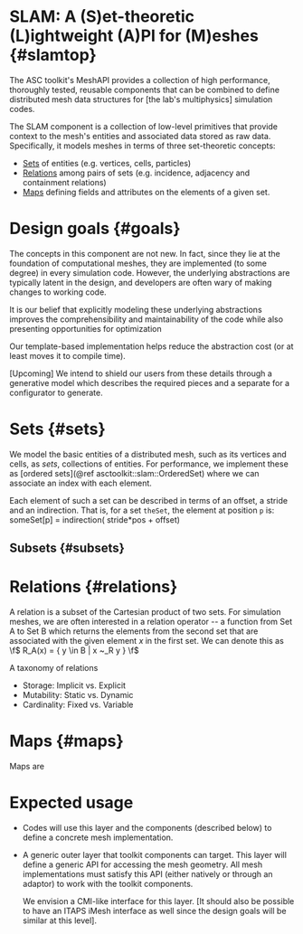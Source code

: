 SLAM: A (S)et-theoretic (L)ightweight (A)PI for (M)eshes {#slamtop}
=========

The ASC toolkit's MeshAPI provides a collection of high performance, thoroughly tested, reusable components that can be combined to define distributed mesh data structures for [the lab's multiphysics] simulation codes. 

The SLAM component is a collection of low-level primitives that provide context to the mesh's entities and associated data stored as raw data. Specifically, it models meshes in terms of three set-theoretic concepts: 

* [Sets](#sets) of entities (e.g. vertices, cells, particles)
* [Relations](#relations) among pairs of sets (e.g. incidence, adjacency and containment relations)
* [Maps](#maps) defining fields and attributes on the elements of a given set. 

<!--    (see ['components' section](@ref #components) for more detail) -->

# Design goals {#goals}

The concepts in this component are not new. In fact, since they lie at the foundation of computational meshes, they are implemented (to some degree) in every simulation code.  However, the underlying abstractions are typically latent in the design, and developers are often wary of making changes to working code.

It is our belief that explicitly modeling these underlying abstractions improves the comprehensibility and maintainability of the code while also presenting opportunities for optimization
<!-- (e.g. we can define some constants at compile time, when they are known). -->

Our template-based implementation helps reduce the abstraction cost (or at least moves it to compile time).

[Upcoming]
We intend to shield our users from these details through a generative model which describes the required pieces and a separate for a configurator to generate.

# Sets {#sets}

We model the basic entities of a distributed mesh, such as its vertices and cells, as *sets*, collections of entities. For performance, we implement these as [ordered sets](@ref asctoolkit::slam::OrderedSet)
where we can associate an index with each element.

Each element of such a set can be described in terms of an offset, a stride and an indirection.
That is, for a set `theSet`, the element at position `p` is:
    someSet[p] = indirection( stride*pos + offset) 

## Subsets {#subsets}


# Relations {#relations}

A relation is a subset of the Cartesian product of two sets.
For simulation meshes, we are often interested in a relation operator -- a function from Set A to Set B which returns the elements from the second set that are associated with the given element *x* in the first set.  We can denote this as \f$ R_A(x) = \{ y \in B | x ~_R y \} \f$ 

A taxonomy of relations
* Storage: Implicit vs. Explicit
* Mutability: Static vs. Dynamic
* Cardinality: Fixed vs. Variable




# Maps {#maps}

Maps are


# Expected usage
* Codes will use this layer and the components (described below) to define a concrete mesh implementation.
          
* A generic outer layer that toolkit components can target.
  This layer will define a generic API for accessing the mesh geometry.
  All mesh implementations must satisfy this API (either natively or through an adaptor) to work with the toolkit components.  
          
  We envision a CMI-like interface for this layer.
  [It should also be possible to have an ITAPS iMesh interface as well since the design goals will be similar at this level].
  
  
  
  <!--
-- example [OrderedSet](@ref asctoolkit::slam::OrderedSet)
-->
  
